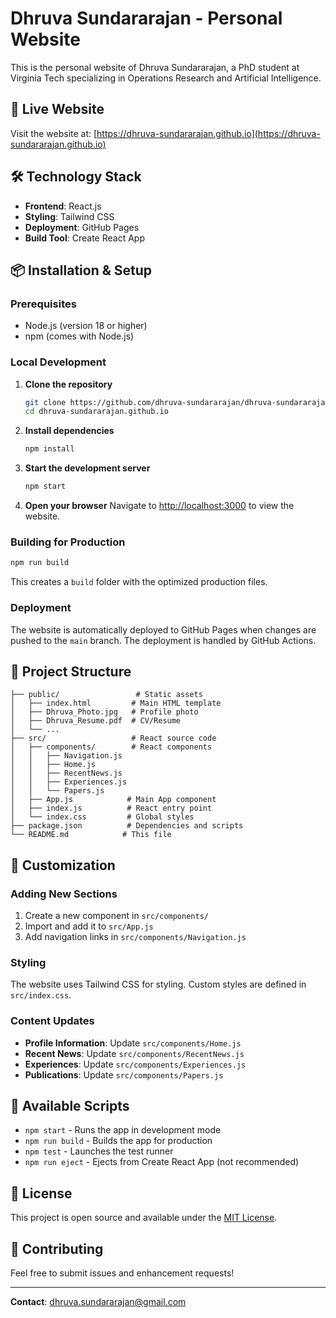 # Dhruva Sundararajan - Personal Website

This is the personal website of Dhruva Sundararajan, a PhD student at Virginia Tech specializing in Operations Research and Artificial Intelligence.

## 🚀 Live Website

Visit the website at: [https://dhruva-sundararajan.github.io](https://dhruva-sundararajan.github.io)

## 🛠️ Technology Stack

- **Frontend**: React.js
- **Styling**: Tailwind CSS
- **Deployment**: GitHub Pages
- **Build Tool**: Create React App

## 📦 Installation & Setup

### Prerequisites

- Node.js (version 18 or higher)
- npm (comes with Node.js)

### Local Development

1. **Clone the repository**
   ```bash
   git clone https://github.com/dhruva-sundararajan/dhruva-sundararajan.github.io.git
   cd dhruva-sundararajan.github.io
   ```

2. **Install dependencies**
   ```bash
   npm install
   ```

3. **Start the development server**
   ```bash
   npm start
   ```

4. **Open your browser**
   Navigate to [http://localhost:3000](http://localhost:3000) to view the website.

### Building for Production

```bash
npm run build
```

This creates a `build` folder with the optimized production files.

### Deployment

The website is automatically deployed to GitHub Pages when changes are pushed to the `main` branch. The deployment is handled by GitHub Actions.

## 📁 Project Structure

```
├── public/                 # Static assets
│   ├── index.html         # Main HTML template
│   ├── Dhruva_Photo.jpg   # Profile photo
│   ├── Dhruva_Resume.pdf  # CV/Resume
│   └── ...
├── src/                   # React source code
│   ├── components/        # React components
│   │   ├── Navigation.js
│   │   ├── Home.js
│   │   ├── RecentNews.js
│   │   ├── Experiences.js
│   │   └── Papers.js
│   ├── App.js            # Main App component
│   ├── index.js          # React entry point
│   └── index.css         # Global styles
├── package.json          # Dependencies and scripts
└── README.md            # This file
```

## 🎨 Customization

### Adding New Sections

1. Create a new component in `src/components/`
2. Import and add it to `src/App.js`
3. Add navigation links in `src/components/Navigation.js`

### Styling

The website uses Tailwind CSS for styling. Custom styles are defined in `src/index.css`.

### Content Updates

- **Profile Information**: Update `src/components/Home.js`
- **Recent News**: Update `src/components/RecentNews.js`
- **Experiences**: Update `src/components/Experiences.js`
- **Publications**: Update `src/components/Papers.js`

## 🔧 Available Scripts

- `npm start` - Runs the app in development mode
- `npm run build` - Builds the app for production
- `npm test` - Launches the test runner
- `npm run eject` - Ejects from Create React App (not recommended)

## 📝 License

This project is open source and available under the [MIT License](LICENSE).

## 🤝 Contributing

Feel free to submit issues and enhancement requests!

---

**Contact**: dhruva.sundararajan@gmail.com 